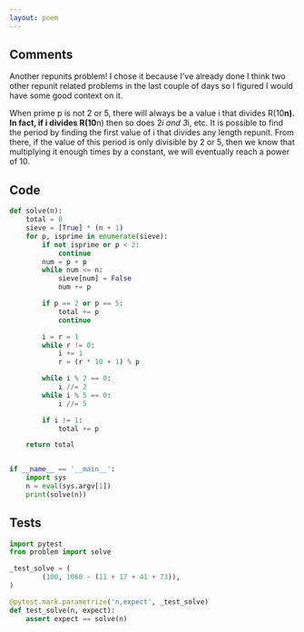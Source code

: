```yaml
---
layout: poem
---
```


## Comments

Another repunits problem!  I chose it because I've already done I think two
other repunit related problems in the last couple of days so I figured I would
have some good context on it.

When prime p is not 2 or 5, there will always be a value i that divides
R(10**n).  In fact, if i divides R(10**n) then so does 2*i and 3*i, etc.  It is
possible to find the period by finding the first value of i that divides any
length repunit.  From there, if the value of this period is only divisible by 2
or 5, then we know that multiplying it enough times by a constant, we will
eventually reach a power of 10.

## Code

```python
def solve(n):
    total = 0
    sieve = [True] * (n + 1)
    for p, isprime in enumerate(sieve):
        if not isprime or p < 2:
            continue
        num = p + p
        while num <= n:
            sieve[num] = False
            num += p

        if p == 2 or p == 5:
            total += p
            continue

        i = r = 1
        while r != 0:
            i += 1
            r = (r * 10 + 1) % p

        while i % 2 == 0:
            i //= 2
        while i % 5 == 0:
            i //= 5

        if i != 1:
            total += p

    return total


if __name__ == '__main__':
    import sys
    n = eval(sys.argv[1])
    print(solve(n))
```

## Tests

```python
import pytest
from problem import solve

_test_solve = (
        (100, 1060 - (11 + 17 + 41 + 73)),
)

@pytest.mark.parametrize('n,expect', _test_solve)
def test_solve(n, expect):
    assert expect == solve(n)
```
